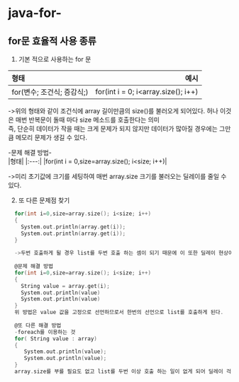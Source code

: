 # java-for-
## for문 효율적 사용 종류

1. 기본 적으로 사용하는 for 문<br>

|형태|예시|
|:---|---:|
|for(변수; 조건식; 증감식;)|for(int i = 0; i<array.size(); i++)|

->위의 형태와 같이 조건식에 array 길이만큼의 size()를 불러오게 되어있다.
허나 이것은 매번 반복문이 돌때 마다 size 메소드를 호출한다는 의미<br>
즉, 단순히 데이터가 작을 때는 크게 문제가 되지 않지만 데이터가 많아질 경우에는 그만큼 메모리 문제가 생길 수 있다.

-문제 해결 방법-<br>
|형태|
|:---:|
|for(int i = 0,size=array.size(); i<size; i++)|

->미리 초기값에 크기를 세팅하여 매번 array.size 크기를 불러오는 딜레이를 줄일 수 있다.<br>

2. 또 다른 문제점 찾기<br>

```C
  for(int i=0,size=array.size(); i<size; i++)
  {  
    System.out.println(array.get(i));
    System.out.println(array.get(i));
  } 
  
  ->두번 호출하게 될 경우 list를 두번 호출 하는 셈이 되기 때문에 이 또한 딜레이 현상이 발생하게 된다.
  
  @문제 해결 방법
  for(int i=0,size=array.size(); i<size; i++)
  { 
    String value = array.get(i);
    System.out.println(value)
    System.out.println(value)
  }
  위 방법은 value 값을 고정으로 선언하므로서 한번의 선언으로 list를 호출하게 된다.
  
  @또 다른 해결 방법 
  -foreach를 이용하는 것
  for( String value : array)
  {
     System.out.println(value);
     System.out.println(value);
  }
  array.size를 부를 필요도 없고 list를 두번 이상 호출 하는 일이 없게 되어 딜레이 걱정이 없다.
```

